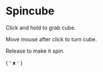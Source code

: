 # Spincube

Click and hold to grab cube.

Move mouse after click to turn cube.

Release to make it spin.

( ᵔ ᴥ ᵔ )

